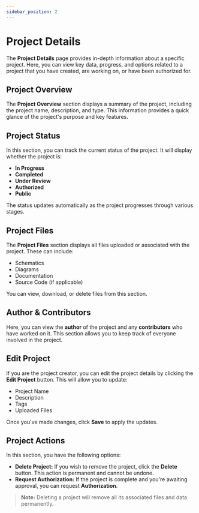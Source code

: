 ```yaml
---
sidebar_position: 2
---
```


# Project Details

The **Project Details** page provides in-depth information about a specific project. Here, you can view key data, progress, and options related to a project that you have created, are working on, or have been authorized for.

## Project Overview
The **Project Overview** section displays a summary of the project, including the project name, description, and type. This information provides a quick glance of the project's purpose and key features.

## Project Status
In this section, you can track the current status of the project. It will display whether the project is:

- **In Progress**
- **Completed**
- **Under Review**
- **Authorized**
- **Public**

The status updates automatically as the project progresses through various stages.

## Project Files
The **Project Files** section displays all files uploaded or associated with the project. These can include:

- Schematics
- Diagrams
- Documentation
- Source Code (if applicable)

You can view, download, or delete files from this section. 

## Author & Contributors
Here, you can view the **author** of the project and any **contributors** who have worked on it. This section allows you to keep track of everyone involved in the project.

## Edit Project
If you are the project creator, you can edit the project details by clicking the **Edit Project** button. This will allow you to update:

- Project Name
- Description
- Tags
- Uploaded Files

Once you've made changes, click **Save** to apply the updates.

## Project Actions
In this section, you have the following options:

- **Delete Project:** If you wish to remove the project, click the **Delete** button. This action is permanent and cannot be undone.
- **Request Authorization:** If the project is complete and you're awaiting approval, you can request **Authorization**.

> **Note:** Deleting a project will remove all its associated files and data permanently.
